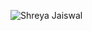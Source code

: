 ![Shreya Jaiswal](https://github.com/7828143960/image-01/assets/145312170/ae872497-876a-430d-b6dd-d9ef10e14104)

